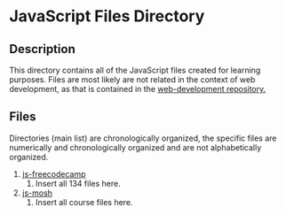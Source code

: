 # JavaScript Files Directory

## Description

This directory contains all of the JavaScript files created for learning purposes. Files are most likely are not related in the context of web development, as that is contained in the [web-development repository.](https://github.com/afshaalzubair/web-development)

## Files

Directories (main list) are chronologically organized, the specific files are numerically and chronologically organized and are not alphabetically organized.

1. [js-freecodecamp](https://github.com/afshaalzubair/javascript/tree/main/javascript/js-freecodecamp)
   1. Insert all 134 files here.
2. [js-mosh](https://github.com/afshaalzubair/javascript/tree/main/javascript/js-mosh)
   1. Insert all course files here.
